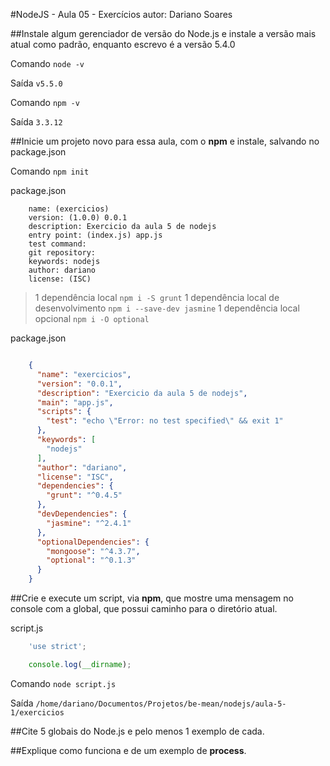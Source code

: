 #NodeJS - Aula 05 - Exercícios
autor: Dariano Soares

##Instale algum gerenciador de versão do Node.js e instale a versão mais atual como padrão, enquanto escrevo é a versão 5.4.0

Comando
`node -v`

Saída
`v5.5.0`

Comando
`npm -v`

Saída
`3.3.12`

##Inicie um projeto novo para essa aula, com o **npm** e instale, salvando no package.json

Comando
`npm init`

package.json
```
	name: (exercicios) 
	version: (1.0.0) 0.0.1
	description: Exercicio da aula 5 de nodejs
	entry point: (index.js) app.js
	test command: 
	git repository: 
	keywords: nodejs
	author: dariano
	license: (ISC) 
```

> 1 dependência local
`npm i -S grunt`
> 1 dependência local de desenvolvimento
`npm i --save-dev jasmine`
> 1 dependência local opcional
`npm i -O optional`

package.json
```json

	{
	  "name": "exercicios",
	  "version": "0.0.1",
	  "description": "Exercicio da aula 5 de nodejs",
	  "main": "app.js",
	  "scripts": {
	    "test": "echo \"Error: no test specified\" && exit 1"
	  },
	  "keywords": [
	    "nodejs"
	  ],
	  "author": "dariano",
	  "license": "ISC",
	  "dependencies": {
	    "grunt": "^0.4.5"
	  },
	  "devDependencies": {
	    "jasmine": "^2.4.1"
	  },
	  "optionalDependencies": {
	    "mongoose": "^4.3.7",
	    "optional": "^0.1.3"
	  }
	}

```

##Crie e execute um script, via **npm**, que mostre uma mensagem no console com a global, que possui caminho para o diretório atual.

script.js
```js
	'use strict';

	console.log(__dirname);
```
Comando
`node script.js`

Saída
`/home/dariano/Documentos/Projetos/be-mean/nodejs/aula-5-1/exercicios`

##Cite 5 globais do Node.js e pelo menos 1 exemplo de cada.

##Explique como funciona e de um exemplo de **process**.
